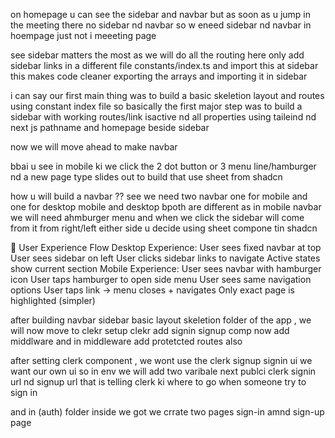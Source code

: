 on homepage u can see the sidebar and navbar but as soon as u jump in the meeting there no sidebar nd navbar 
so w eneed sidebar nd navbar in hoempage just  not i meeeting page


see sidebar matters the most as we will do all the routing here only 
add sidebar links in a different file constants/index.ts and import this at sidebar 
this makes code cleaner exporting the arrays and importing it in sidebar 



i can say our first main thing was to build a basic skeletion layout and routes using constant index file 
so basically the first major step was to build a sidebar with working routes/link isactive nd all properties using taileind nd next js pathname and homepage beside sidebar 

now we will move ahead to make navbar


bbai u see in mobile ki we click the 2 dot button or 3 menu line/hamburger  nd a new page type slides out to build that use sheet from shadcn


how u will build a navbar ?? see we need two navbar one for mobile and one for desktop 
mobile and desktop bpoth are different 
as in mobile navbar we will need  ahmburger menu and when we click the sidebar will come from it  from right/left either side u decide using sheet compone tin shadcn 

🔄 User Experience Flow
Desktop Experience:
User sees fixed navbar at top
User sees sidebar on left
User clicks sidebar links to navigate
Active states show current section
Mobile Experience:
User sees navbar with hamburger icon
User taps hamburger to open side menu
User sees same navigation options
User taps link → menu closes + navigates
Only exact page is highlighted (simpler)




after building navbar sidebar basic layout skeletion folder of the app , we will now move to clekr 
setup clekr
add signin signup comp 
now add middlware and in middleware add protetcted routes also


after setting clerk component , we wont use the clerk signup signin ui we want our own ui 
so in env we will add two varibale next publci clerk signin url nd signup url that is telling clerk ki where to go when 
someone try to sign in 

and in (auth) folder inside we got we crrate two pages sign-in amnd sign-up page